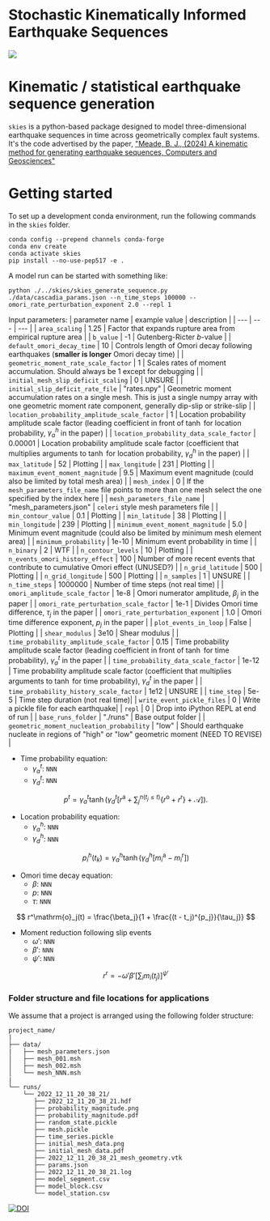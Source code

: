 # Stochastic Kinematically Informed Earthquake Sequences
![](https://user-images.githubusercontent.com/4225359/229966215-1c40b94d-2748-441f-9298-74bd48618e50.png)

# Kinematic / statistical earthquake sequence generation
`skies` is a python-based package designed to model three-dimensional earthquake sequences in time across geometrically complex fault systems.  It's the code advertised by the paper, ["Meade, B. J., (2024) A kinematic method for generating earthquake sequences, Computers and Geosciences"](https://www.sciencedirect.com/science/article/abs/pii/S0098300423002212)

# Getting started
To set up a development conda environment, run the following commands in the `skies` folder.
```
conda config --prepend channels conda-forge
conda env create
conda activate skies
pip install --no-use-pep517 -e .
```

A model run can be started with something like:
```
python ./../skies/skies_generate_sequence.py ./data/cascadia_params.json --n_time_steps 100000 --omori_rate_perturbation_exponent 2.0 --repl 1
```

Input parameters:
| parameter name | example value | description |
| --- | --- | --- |
| `area_scaling` | 1.25 | Factor that expands rupture area from empirical rupture area |
| `b_value` | -1 | Gutenberg-Ricter $b$-value |
| `default_omori_decay_time` | 10 | Controls length of Omori decay following earthquakes (**smaller is longer** Omori decay time) |
| `geometric_moment_rate_scale_factor` | 1 | Scales rates of moment accumulation.  Should always be 1 except for debugging |
| `initial_mesh_slip_deficit_scaling` | 0 | UNSURE |
| `initial_slip_deficit_rate_file` | "rates.npy" | Geometric moment accumulation rates on a single mesh.  This is just a single numpy array with one geometric moment rate component, generally dip-slip or strike-slip |
| `location_probability_amplitude_scale_factor` | 1 | Location probability amplitude scale factor (leading coefficient in front of $\tanh$ for location probability, $\gamma^h_a$ in the paper) |
| `location_probability_data_scale_factor` | 0.00001 | Location probability amplitude scale factor (coefficient that multiplies arguments to $\tanh$ for location probability, $\gamma^h_d$ in the paper) |
| `max_latitude` | 52 | Plotting |
| `max_longitude` | 231 | Plotting |
| `maximum_event_moment_magnitude` | 9.5 | Maximum event magnitude (could also be limited by total mesh area) |
| `mesh_index` | 0 | If the `mesh_parameters_file_name` file points to more than one mesh select the one specified by the index here |
| `mesh_parameters_file_name` | "mesh_parameters.json" | `celeri` style mesh parameters file |
| `min_contour_value` | 0.1 | Plotting |
| `min_latitude` | 38 | Plotting |
| `min_longitude` | 239 | Plotting |
| `minimum_event_moment_magnitude` | 5.0 | Minimum event magnitude (could also be limited by minimum mesh element area) |
| `minimum_probability` | 1e-10 | Minimum event probability in time |
| `n_binary` | 2 | WTF |
| `n_contour_levels` | 10 | Plotting |
| `n_events_omori_history_effect` | 100 | Number of more recent events that contribute to cumulative Omori effect (UNUSED?) |
| `n_grid_latitude` | 500 | Plotting |
| `n_grid_longitude` | 500 | Plotting |
| `n_samples` | 1 | UNSURE |
| `n_time_steps` | 1000000 | Number of time steps (not real time) |
| `omori_amplitude_scale_factor` | 1e-8 | Omori numerator amplitude, $\beta_j$ in the paper |
| `omori_rate_perturbation_scale_factor` | 1e-1 | Divides Omori time difference, $\tau_j$ in the paper |
| `omori_rate_perturbation_exponent` | 1.0 | Omori time difference exponent, $p_j$ in the paper  |
| `plot_events_in_loop` | False | Plotting |
| `shear_modulus` | 3e10 | Shear modulus |
| `time_probability_amplitude_scale_factor` | 0.15 | Time probability amplitude scale factor (leading coefficient in front of $\tanh$ for time probability), $\gamma^t_a$ in the paper |
| `time_probability_data_scale_factor` | 1e-12 | Time probability amplitude scale factor (coefficient that multiplies arguments to $\tanh$ for time probability), $\gamma^t_d$ in the paper |
| `time_probability_history_scale_factor` | 1e12 | UNSURE |
| `time_step` | 5e-5 | Time step duration (not real time)|
| `write_event_pickle_files` | 0 | Write a pickle file for each earthquake|
| `repl` | 0 | Drop into iPython REPL at end of run |
| `base_runs_folder` | "./runs" | Base output folder |
| `geometric_moment_nucleation_probability` | "low" | Should earthquake nucleate in regions of "high" or "low" geometric moment (NEED TO REVISE) |

- Time probability equation:
     - $\gamma_a^t$: `NNN`
     - $\gamma_d^t$: `NNN`

$$
p^t = \gamma_a^t \tanh \left( \gamma_d^t \left[r^\mathrm{a} + \sum\nolimits_j^{n(t_j \leq t)} \{ r^\mathrm{o} + r^\mathrm{r} \} + \mathcal{A} \right] \right).
$$

- Location probability equation:
     - $\gamma_a^h$: `NNN`
     - $\gamma_d^h$: `NNN`

$$
p_i^h(t_k) = \gamma_a^h \tanh ( \gamma_d^h \left[m^\mathrm{a}_i - m^\mathrm{r}_i\right] )
$$

- Omori time decay equation:
     - $\beta$: `NNN`
     - $p$: `NNN`
     - $\tau$: `NNN`
  
$$
r^\mathrm{o}_j(t) = \frac{\beta_j}{1 + \frac{(t - t_j)^{p_j}}{\tau_j}}
$$

- Moment reduction following slip events
     - $\omega'$: `NNN`
     - $\beta'$: `NNN`
     - $\psi'$: `NNN`

$$
r^\mathrm{r} = -\omega' \beta' \left[ \sum\nolimits_i m_i(t_j) \right] ^{\psi'}
$$


### Folder structure and file locations for applications
We assume that a project is arranged using the following folder structure:
```
project_name/
|
├── data/
|   ├── mesh_parameters.json
│   ├── mesh_001.msh
│   ├── mesh_002.msh
│   └── mesh_NNN.msh
|
└── runs/
    └── 2022_12_11_20_38_21/
       ├── 2022_12_11_20_38_21.hdf
       ├── probability_magnitude.png
       ├── probability_magnitude.pdf
       ├── random_state.pickle
       ├── mesh.pickle
       ├── time_series.pickle
       ├── initial_mesh_data.png
       ├── initial_mesh_data.pdf
       ├── 2022_12_11_20_38_21_mesh_geometry.vtk
       ├── params.json
       ├── 2022_12_11_20_38_21.log    
       ├── model_segment.csv
       ├── model_block.csv
       └── model_station.csv
```

[![DOI](https://zenodo.org/badge/535758677.svg)](https://zenodo.org/badge/latestdoi/535758677)


